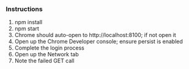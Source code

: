 ### Instructions

1. npm install
2. npm start
3. Chrome should auto-open to http://localhost:8100; if not open it
4. Open up the Chrome Developer console; ensure persist is enabled
5. Complete the login process
6. Open up the Network tab
7. Note the failed GET call
